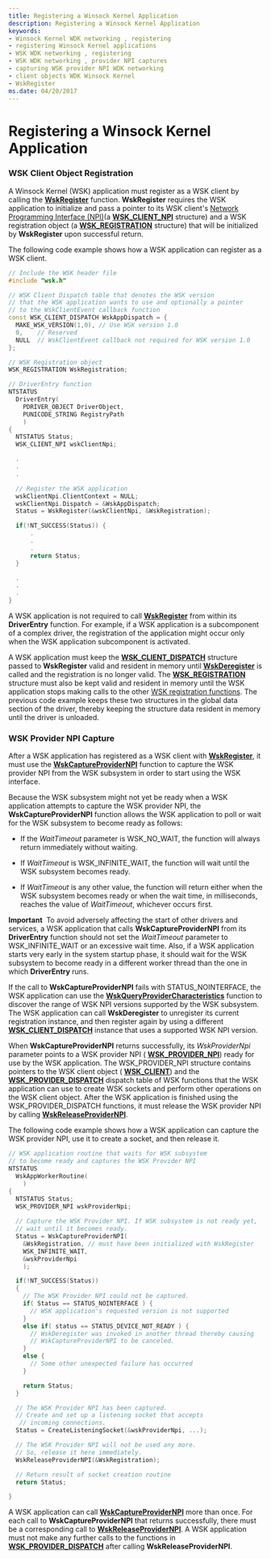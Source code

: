 ```yaml
---
title: Registering a Winsock Kernel Application
description: Registering a Winsock Kernel Application
keywords:
- Winsock Kernel WDK networking , registering
- registering Winsock Kernel applications
- WSK WDK networking , registering
- WSK WDK networking , provider NPI captures
- capturing WSK provider NPI WDK networking
- client objects WDK Winsock Kernel
- WskRegister
ms.date: 04/20/2017
---
```


# Registering a Winsock Kernel Application


### WSK Client Object Registration

A Winsock Kernel (WSK) application must register as a WSK client by calling the [**WskRegister**](/windows-hardware/drivers/ddi/wsk/nf-wsk-wskregister) function. **WskRegister** requires the WSK application to initialize and pass a pointer to its WSK client's [Network Programming Interface (NPI)](network-programming-interface.md)(a [**WSK\_CLIENT\_NPI**](/windows-hardware/drivers/ddi/wsk/ns-wsk-_wsk_client_npi) structure) and a WSK registration object (a [**WSK\_REGISTRATION**](/windows-hardware/drivers/ddi/wsk/ns-wsk-_wsk_registration) structure) that will be initialized by **WskRegister** upon successful return.

The following code example shows how a WSK application can register as a WSK client.

```C++
// Include the WSK header file
#include "wsk.h"

// WSK Client Dispatch table that denotes the WSK version
// that the WSK application wants to use and optionally a pointer
// to the WskClientEvent callback function
const WSK_CLIENT_DISPATCH WskAppDispatch = {
  MAKE_WSK_VERSION(1,0), // Use WSK version 1.0
  0,    // Reserved
  NULL  // WskClientEvent callback not required for WSK version 1.0
};

// WSK Registration object
WSK_REGISTRATION WskRegistration;

// DriverEntry function
NTSTATUS
  DriverEntry(
    PDRIVER_OBJECT DriverObject,
    PUNICODE_STRING RegistryPath
    )
{
  NTSTATUS Status;
  WSK_CLIENT_NPI wskClientNpi;

  .
  . 
  .

  // Register the WSK application
  wskClientNpi.ClientContext = NULL;
  wskClientNpi.Dispatch = &WskAppDispatch;
  Status = WskRegister(&wskClientNpi, &WskRegistration);

  if(!NT_SUCCESS(Status)) {
      .
      .
      .
      return Status;
  }

  .
  . 
  .
}
```

A WSK application is not required to call [**WskRegister**](/windows-hardware/drivers/ddi/wsk/nf-wsk-wskregister) from within its **DriverEntry** function. For example, if a WSK application is a subcomponent of a complex driver, the registration of the application might occur only when the WSK application subcomponent is activated.

A WSK application must keep the [**WSK\_CLIENT\_DISPATCH**](/windows-hardware/drivers/ddi/wsk/ns-wsk-_wsk_client_dispatch) structure passed to **WskRegister** valid and resident in memory until [**WskDeregister**](/windows-hardware/drivers/ddi/wsk/nf-wsk-wskderegister) is called and the registration is no longer valid. The [**WSK\_REGISTRATION**](/windows-hardware/drivers/ddi/wsk/ns-wsk-_wsk_registration) structure must also be kept valid and resident in memory until the WSK application stops making calls to the other [WSK registration functions](/windows-hardware/drivers/ddi/_netvista/). The previous code example keeps these two structures in the global data section of the driver, thereby keeping the structure data resident in memory until the driver is unloaded.

### WSK Provider NPI Capture

After a WSK application has registered as a WSK client with [**WskRegister**](/windows-hardware/drivers/ddi/wsk/nf-wsk-wskregister), it must use the [**WskCaptureProviderNPI**](/windows-hardware/drivers/ddi/wsk/nf-wsk-wskcaptureprovidernpi) function to capture the WSK provider NPI from the WSK subsystem in order to start using the WSK interface.

Because the WSK subsystem might not yet be ready when a WSK application attempts to capture the WSK provider NPI, the **WskCaptureProviderNPI** function allows the WSK application to poll or wait for the WSK subsystem to become ready as follows:

-   If the *WaitTimeout* parameter is WSK\_NO\_WAIT, the function will always return immediately without waiting.

-   If *WaitTimeout* is WSK\_INFINITE\_WAIT, the function will wait until the WSK subsystem becomes ready.

-   If *WaitTimeout* is any other value, the function will return either when the WSK subsystem becomes ready or when the wait time, in milliseconds, reaches the value of *WaitTimeout*, whichever occurs first.

**Important**  To avoid adversely affecting the start of other drivers and services, a WSK application that calls **WskCaptureProviderNPI** from its **DriverEntry** function should not set the *WaitTimeout* parameter to WSK\_INFINITE\_WAIT or an excessive wait time. Also, if a WSK application starts very early in the system startup phase, it should wait for the WSK subsystem to become ready in a different worker thread than the one in which **DriverEntry** runs.

 

If the call to **WskCaptureProviderNPI** fails with STATUS\_NOINTERFACE, the WSK application can use the [**WskQueryProviderCharacteristics**](/windows-hardware/drivers/ddi/wsk/nf-wsk-wskqueryprovidercharacteristics) function to discover the range of WSK NPI versions supported by the WSK subsystem. The WSK application can call **WskDeregister** to unregister its current registration instance, and then register again by using a different [**WSK\_CLIENT\_DISPATCH**](/windows-hardware/drivers/ddi/wsk/ns-wsk-_wsk_client_dispatch) instance that uses a supported WSK NPI version.

When **WskCaptureProviderNPI** returns successfully, its *WskProviderNpi* parameter points to a WSK provider NPI ( [**WSK\_PROVIDER\_NPI**](/windows-hardware/drivers/ddi/wsk/ns-wsk-_wsk_provider_npi)) ready for use by the WSK application. The WSK\_PROVIDER\_NPI structure contains pointers to the WSK client object ( [**WSK\_CLIENT**](./wsk-client.md)) and the [**WSK\_PROVIDER\_DISPATCH**](/windows-hardware/drivers/ddi/wsk/ns-wsk-_wsk_provider_dispatch) dispatch table of WSK functions that the WSK application can use to create WSK sockets and perform other operations on the WSK client object. After the WSK application is finished using the WSK\_PROVIDER\_DISPATCH functions, it must release the WSK provider NPI by calling [**WskReleaseProviderNPI**](/windows-hardware/drivers/ddi/wsk/nf-wsk-wskreleaseprovidernpi).

The following code example shows how a WSK application can capture the WSK provider NPI, use it to create a socket, and then release it.

```C++
// WSK application routine that waits for WSK subsystem
// to become ready and captures the WSK Provider NPI
NTSTATUS
  WskAppWorkerRoutine(
    )
{
  NTSTATUS Status;
  WSK_PROVIDER_NPI wskProviderNpi;
 
  // Capture the WSK Provider NPI. If WSK subsystem is not ready yet,
  // wait until it becomes ready.
  Status = WskCaptureProviderNPI(
    &WskRegistration, // must have been initialized with WskRegister
    WSK_INFINITE_WAIT,
    &wskProviderNpi
    );

  if(!NT_SUCCESS(Status))
  {
    // The WSK Provider NPI could not be captured.
    if( Status == STATUS_NOINTERFACE ) {
      // WSK application's requested version is not supported
    }
    else if( status == STATUS_DEVICE_NOT_READY ) {
      // WskDeregister was invoked in another thread thereby causing
      // WskCaptureProviderNPI to be canceled.
    } 
    else {
      // Some other unexpected failure has occurred
    }

    return Status;
  }

  // The WSK Provider NPI has been captured.
  // Create and set up a listening socket that accepts
   // incoming connections.
  Status = CreateListeningSocket(&wskProviderNpi, ...);

  // The WSK Provider NPI will not be used any more.
  // So, release it here immediately.
  WskReleaseProviderNPI(&WskRegistration);

  // Return result of socket creation routine
  return Status;

}
```

A WSK application can call [**WskCaptureProviderNPI**](/windows-hardware/drivers/ddi/wsk/nf-wsk-wskcaptureprovidernpi) more than once. For each call to **WskCaptureProviderNPI** that returns successfully, there must be a corresponding call to [**WskReleaseProviderNPI**](/windows-hardware/drivers/ddi/wsk/nf-wsk-wskreleaseprovidernpi). A WSK application must not make any further calls to the functions in [**WSK\_PROVIDER\_DISPATCH**](/windows-hardware/drivers/ddi/wsk/ns-wsk-_wsk_provider_dispatch) after calling **WskReleaseProviderNPI**.

 

